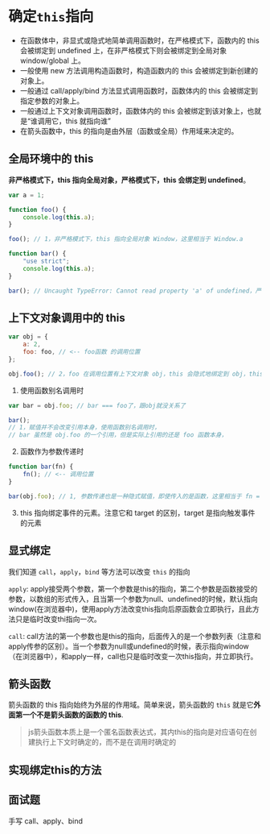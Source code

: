 # 确定`this`指向

- 在函数体中，非显式或隐式地简单调用函数时，在严格模式下，函数内的 this 会被绑定到 undefined 上，在非严格模式下则会被绑定到全局对象 window/global 上。
- 一般使用 new 方法调用构造函数时，构造函数内的 this 会被绑定到新创建的对象上。
- 一般通过 call/apply/bind 方法显式调用函数时，函数体内的 this 会被绑定到指定参数的对象上。
- 一般通过上下文对象调用函数时，函数体内的 this 会被绑定到该对象上，也就是“谁调用它，this 就指向谁”
- 在箭头函数中，this 的指向是由外层（函数或全局）作用域来决定的。

## 全局环境中的 this

**非严格模式下，this 指向全局对象，严格模式下，this 会绑定到 undefined**。

```js
var a = 1;

function foo() {
	console.log(this.a);
}

foo(); // 1，非严格模式下，this 指向全局对象 Window，这里相当于 Window.a

function bar() {
	"use strict";
	console.log(this.a);
}

bar(); // Uncaught TypeError: Cannot read property 'a' of undefined，严格模式下，this 会绑定到 undefined，尝试从 undefined 读取属性会报错
```

## 上下文对象调用中的 this

```js
var obj = {
	a: 2,
	foo: foo, // <-- foo函数 的调用位置
};

obj.foo(); // 2，foo 在调用位置有上下文对象 obj，this 会隐式地绑定到 obj，this.a 相当于 obj.a
```

1. 使用函数别名调用时
```js
var bar = obj.foo; // bar === foo了，跟obj就没关系了

bar();
// 1，赋值并不会改变引用本身，使用函数别名调用时，
// bar 虽然是 obj.foo 的一个引用，但是实际上引用的还是 foo 函数本身，
```

2. 函数作为参数传递时
```js
function bar(fn) {
	fn(); // <-- 调用位置
}

bar(obj.foo); // 1, 参数传递也是一种隐式赋值，即使传入的是函数，这里相当于 fn = obj.foo，所以 fn 实际上引用的还是 foo 函数本身，this 应用默认绑定
```

3. this 指向绑定事件的元素。注意它和 target 的区别，target 是指向触发事件的元素

## 显式绑定

我们知道 `call`，`apply`，`bind` 等方法可以改变 `this` 的指向

`apply`: apply接受两个参数，第一个参数是this的指向，第二个参数是函数接受的参数，以数组的形式传入，且当第一个参数为null、undefined的时候，默认指向window(在浏览器中)，使用apply方法改变this指向后原函数会立即执行，且此方法只是临时改变thi指向一次。

`call`: call方法的第一个参数也是this的指向，后面传入的是一个参数列表（注意和apply传参的区别）。当一个参数为null或undefined的时候，表示指向window（在浏览器中），和apply一样，call也只是临时改变一次this指向，并立即执行。

<script setup>
import q1Code from './questions/q1.js?raw';
import q2Code from './questions/q2.js?raw';
import q3Code from './questions/q3.js?raw';
import q4Code from './questions/q4.js?raw';
import q5Code from './questions/q5.js?raw';
import apply from './questions/apply.js?raw';
import call from './questions/call.js?raw';
import bind from './questions/bind.js?raw';
</script>

<run-script :code="q4Code">
</run-script>


## 箭头函数
箭头函数的 this 指向始终为外层的作用域。简单来说，箭头函数的 `this` 就是它**外面第一个不是箭头函数的函数的 this**.

> js箭头函数本质上是一个匿名函数表达式，其内this的指向是对应语句在创建执行上下文时确定的，而不是在调用时确定的

<run-script :code="q5Code">
</run-script>

## 实现绑定this的方法

<run-script name="手写apply" :code="apply">
</run-script>

<run-script name="手写call" :code="call">
</run-script>

<run-script name="手写bind" :code="bind">
</run-script>

## 面试题

<run-script :code="q1Code">
</run-script>

<run-script :code="q2Code">
</run-script>

<run-script :code="q3Code">
</run-script>

手写 call、apply、bind